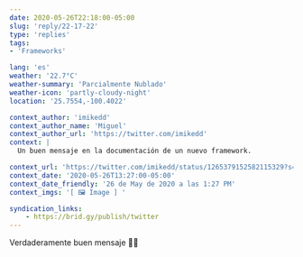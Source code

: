 ```yaml
---
date: 2020-05-26T22:18:00-05:00
slug: 'reply/22-17-22'
type: 'replies'
tags:
- 'Frameworks'

lang: 'es'
weather: '22.7°C'
weather-summary: 'Parcialmente Nublado'
weather-icon: 'partly-cloudy-night'
location: '25.7554,-100.4022'

context_author: 'imikedd'
context_author_name: 'Miguel'
context_author_url: 'https://twitter.com/imikedd'
context: |
  Un buen mensaje en la documentación de un nuevo framework.‪

context_url: 'https://twitter.com/imikedd/status/1265379152582115329?s=12'
context_date: '2020-05-26T13:27:00-05:00'
context_date_friendly: '26 de May de 2020 a las 1:27 PM'
context_imgs: '[ 🖼 Image ] '

syndication_links:
    - https://brid.gy/publish/twitter
---
```

Verdaderamente buen mensaje 🙌🏼 